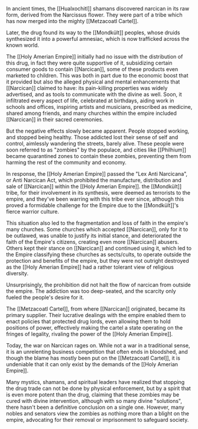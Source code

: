 In ancient times, the [[Hualxochitl]] shamans discovered narcican in its raw form, derived from the Narcissus flower. They were part of a tribe which has now merged into the mighty [[Metzacoatl Cartel]]. 

Later, the drug found its way to the [[Mondkült]] peoples, whose druids synthesized it into a powerful amnesiac, which is now trafficked across the known world.

The [[Holy Amerian Empire]] initially had no issue with the distribution of this drug, in fact they were quite supportive of it, subsidizing certain consumer goods to contain [[Narcican]],  some of these products even marketed to children. This was both in part due to the economic boost that it provided but also the alleged physical and mental enhancements that [[Narcican]]  claimed to have: its pain-killing properties was widely advertised, and as tools to communicate with the divine as well. Soon, it infiltrated every aspect of life, celebrated at birthdays, aiding work in schools and offices, inspiring artists and musicians, prescribed as medicine, shared among friends, and many churches within the empire included [[Narcican]] in their sacred ceremonies.

But the negative effects slowly became apparent. People stopped working, and stopped being healthy. Those addicted lost their sense of self and control, aimlessly wandering the streets, barely alive. These people were soon referred to as "zombies" by the populace, and cities like [[Philhium]] became quarantined zones to contain these zombies, preventing them from harming the rest of the community and economy.

In response, the [[Holy Amerian Empire]] passed the "Lex Anti Narcicana", or Anti Narcican Act, which prohibited the manufacture, distribution and sale of [[Narcican]] within the [[Holy Amerian Empire]]. the [[Mondkült]] tribe, for their involvement in its synthesis, were deemed as terrorists to the empire, and they've been warring with this tribe ever since, although this proved a formidable challenge for the Empire due to the [[Mondkült]]'s fierce warrior culture.

This situation also led to the fragmentation and loss of faith in the empire's many churches. Some churches which accepted [[Narcican]], only for it to be outlawed, was unable to justify its initial stance, and deteriorated the faith of the Empire's citizens, creating even more [[Narcican]] abusers. Others kept their stance on [[Narcican]] and continued using it, which led to the Empire classifying these churches as sects/cults, to operate outside the protection and benefits of the empire, but they were not outright destroyed as the [[Holy Amerian Empire]] had a rather tolerant view of religious diversity.

Unsurprisingly, the prohibition did not halt the flow of narcican from outside the empire. The addiction was too deep-seated, and the scarcity only fueled the people's desire for it.

The [[Metzacoatl Cartel]], from where [[Narcican]] originated, became its primary supplier. Their lucrative dealings with the empire enabled them to enact policies that protected drug lords, even allowing them to hold positions of power, effectively making the cartel a state operating on the fringes of legality, rivaling the power of the [[Holy Amerian Empire]].

Today, the war on Narcican rages on. While not a war in a traditional sense, it is an unrelenting business competition that often ends in bloodshed, and though the blame has mostly been put on the [[Metzacoatl Cartel]], it is undeniable that it can only exist by the demands of the [[Holy Amerian Empire]].

Many mystics, shamans, and spiritual leaders have realized that stopping the drug trade can not be done by physical enforcement, but by a spirit that is even more potent than the drug, claiming that these zombies may be cured with divine intervention, although with so many divine "solutions", there hasn't been a definitive conclusion on a single one. However, many nobles and senators view the zombies as nothing more than a blight on the empire, advocating for their removal or imprisonment to safeguard society.